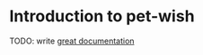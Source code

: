 # Introduction to pet-wish

TODO: write [great documentation](http://jacobian.org/writing/what-to-write/)
